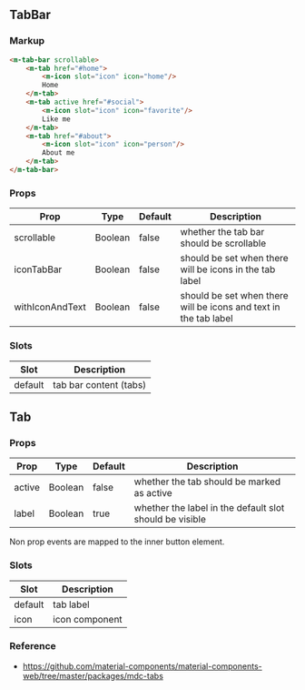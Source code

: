 ## TabBar

### Markup

```html
<m-tab-bar scrollable>
    <m-tab href="#home">
        <m-icon slot="icon" icon="home"/>
        Home
    </m-tab>
    <m-tab active href="#social">
        <m-icon slot="icon" icon="favorite"/>
        Like me
    </m-tab>
    <m-tab href="#about">
        <m-icon slot="icon" icon="person"/>
        About me
    </m-tab>
</m-tab-bar>
```

### Props

| Prop | Type | Default | Description |
|------|------|---------|-------------|
| scrollable | Boolean | false | whether the tab bar should be scrollable |
| iconTabBar | Boolean | false | should be set when there will be icons in the tab label |
| withIconAndText | Boolean | false | should be set when there will be icons and text in the tab label |

### Slots

| Slot | Description |
|------|-------------|
| default | tab bar content (tabs) |

## Tab

### Props

| Prop | Type | Default |Description |
|------|------|---------|------------|
| active | Boolean | false | whether the tab should be marked as active |
| label | Boolean | true | whether the label in the default slot should be visible |

Non prop events are mapped to the inner button element.

### Slots

| Slot | Description |
|------|-------------|
| default | tab label |
| icon | icon component |

### Reference

- https://github.com/material-components/material-components-web/tree/master/packages/mdc-tabs
